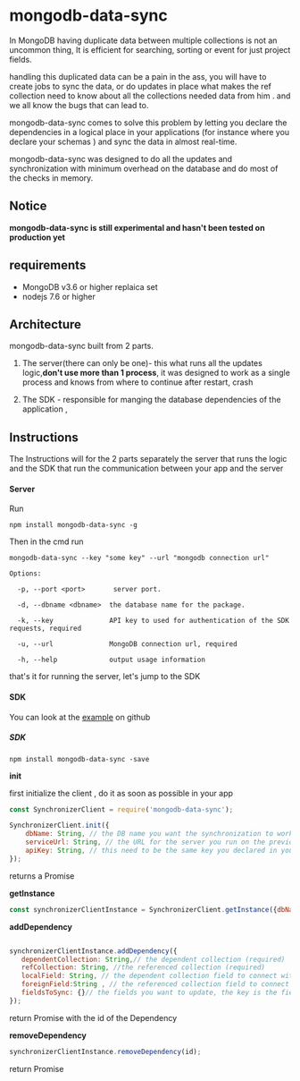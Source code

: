<h1>mongodb-data-sync</h1>
In MongoDB having duplicate data between multiple collections is not an uncommon thing, It is efficient for searching, sorting or event for just project fields.
 
handling this duplicated data can be a pain in the ass, you will have to create jobs to sync the data, or do updates in place what makes the ref collection need to know about all the collections needed data from him . and we all know the bugs that can lead to.

mongodb-data-sync comes to solve this problem by letting you declare the dependencies in a logical place in your applications (for instance where you declare your schemas ) and sync the data in almost real-time.   

mongodb-data-sync was designed to do all the updates and synchronization with minimum overhead on the database and do most of the checks in memory. 

<h2>Notice</h2>
<strong>mongodb-data-sync is still experimental and hasn't been tested on production yet</strong> 

<h2>requirements</h2>
<ul>
<li>MongoDB v3.6 or higher replaica set </li>
<li>nodejs 7.6 or higher </li>

</ul>
<h2>Architecture</h2>
mongodb-data-sync built from 2 parts.

1. The server(there can only be one)- this what runs all the updates logic,<strong>don't use  more than 1 process</strong>, it was designed to work as a single process and knows from where to continue after restart, crash 

2. The SDK - responsible for manging the database dependencies of the application ,

<h2>Instructions</h2>

The Instructions will for the 2 parts separately the server that runs the logic and the SDK that run the communication between your app and the server 

<h4>Server</h4>

Run  

```
npm install mongodb-data-sync -g
```
 
Then in the cmd run
 
```
mongodb-data-sync --key "some key" --url "mongodb connection url"
```
```
Options:

  -p, --port <port>       server port. 
  
  -d, --dbname <dbname>  the database name for the package. 
  
  -k, --key              API key to used for authentication of the SDK requests, required
  
  -u, --url              MongoDB connection url, required
  
  -h, --help             output usage information
```

that's it for running the server, let's jump to the SDK  

<h4>SDK</h4>

You can look at the <a href='https://github.com/amit221/mongodb-denormalized-data-sync/tree/master/example'>example</a> on github

<h5>SDK</h5>

```
npm install mongodb-data-sync -save
```

<strong>init</strong>

first initialize the client , do it as soon as possible in your app
```javascript
const SynchronizerClient = require('mongodb-data-sync');

SynchronizerClient.init({
    dbName: String, // the DB name you want the synchronization to work on (required)
    serviceUrl: String, // the URL for the server you run on the previous stage (required),  
    apiKey: String, // this need to be the same key you declared in your server (required)
}); 
```
returns a Promise

<strong>getInstance</strong>
```javascript
const synchronizerClientInstance = SynchronizerClient.getInstance({dbName: String}); // return an instance related to your db(its not a mongodb db instance) for dependncies oprations  
````


<strong>addDependency</strong>


```javascript

synchronizerClientInstance.addDependency({
   dependentCollection: String,// the dependent collection (required)
   refCollection: String, //the referenced collection (required)
   localField: String, // the dependent collection field to connect with (required)
   foreignField:String , // the referenced collection field to connect with, default _id ,using other field then _id will cuz an extra join for each check (optional)
   fieldsToSync: {}// the fields you want to update, the key is the field on the  dependentCollection and the value is for the refCollection
});
```

return Promise with the id of the Dependency 


<strong>removeDependency</strong>


```javascript
synchronizerClientInstance.removeDependency(id);
```

return Promise

